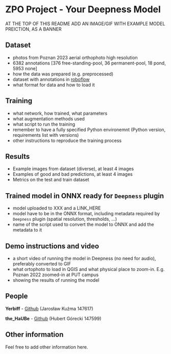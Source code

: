 # ZPO Project - Your Deepness Model
AT THE TOP OF THIS README ADD AN IMAGE/GIF WITH EXAMPLE MODEL PREICTION, AS A BANNER


## Dataset
- photos from Poznan 2023 aerial orthophoto high resolution
- 6382 annotations [376 free-standing-pool, 36 permanent-pool, 18 pond, 5953 none]
- how the data was prepared (e.g. preprocessed)
- dataset with annotations in [roboflow](https://app.roboflow.com/poolsearch2024/pool_searching/browse?queryText=&pageSize=50&startingIndex=0&browseQuery=true)
- what format for data and how to load it

## Training
- what network, how trained, what parameters
- what augmentation methods used
- what script to run the training
- remember to have a fully specified Python environemnt (Python version, requirements list with versions)
- other instructions to reproduce the training process

## Results
- Example images from dataset (diverse), at least 4 images
- Examples of good and bad predictions, at least 4 images
- Metrics on the test and train dataset

## Trained model in ONNX ready for `Deepness` plugin
- model uploaded to XXX and a LINK_HERE
- model have to be in the ONNX format, including metadata required by `Deepness` plugin (spatial resolution, thresholds, ...)
- name of the script used to convert the model to ONNX and add the metadata to it

## Demo instructions and video
- a short video of running the model in Deepness (no need for audio), preferably converted to GIF
- what ortophoto to load in QGIS and what physical place to zoom-in. E.g. Poznan 2022 zoomed-in at PUT campus
- showing the results of running the model

## People
__Yerbiff__ - [Github](https://github.com/Yerbiff) (Jarosław Kuźma 147617)

__the_HaUBe__ - [Github](https://github.com/theHaUBe) (Hubert Górecki 147599)

## Other information
Feel free to add other information here.
